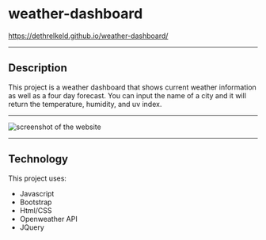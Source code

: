 # weather-dashboard
 https://dethrelkeld.github.io/weather-dashboard/
 
 ---
 
 ## Description
 
This project is a weather dashboard that shows current weather information as well as a four day forecast. You can input the name of a city and it will return the temperature, humidity, and uv index.

---

![screenshot of the website](./assets/weather3.PNG)

---

## Technology

This project uses:

- Javascript
- Bootstrap
- Html/CSS
- Openweather API
- JQuery
